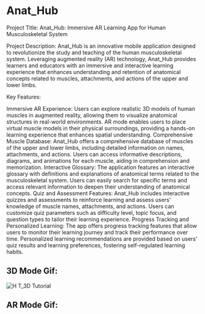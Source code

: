 # Anat_Hub
 Project Title: Anat_Hub: Immersive AR Learning App for Human Musculoskeletal System

Project Description:
Anat_Hub is an innovative mobile application designed to revolutionize the study and teaching of the human musculoskeletal system. Leveraging augmented reality (AR) technology, Anat_Hub provides learners and educators with an immersive and interactive learning experience that enhances understanding and retention of anatomical concepts related to muscles, attachments, and actions of the upper and lower limbs.

Key Features:

Immersive AR Experience:
Users can explore realistic 3D models of human muscles in augmented reality, allowing them to visualize anatomical structures in real-world environments.
AR mode enables users to place virtual muscle models in their physical surroundings, providing a hands-on learning experience that enhances spatial understanding.
Comprehensive Muscle Database:
Anat_Hub offers a comprehensive database of muscles of the upper and lower limbs, including detailed information on names, attachments, and actions.
Users can access informative descriptions, diagrams, and animations for each muscle, aiding in comprehension and memorization.
Interactive Glossary:
The application features an interactive glossary with definitions and explanations of anatomical terms related to the musculoskeletal system.
Users can easily search for specific terms and access relevant information to deepen their understanding of anatomical concepts.
Quiz and Assessment Features:
Anat_Hub includes interactive quizzes and assessments to reinforce learning and assess users' knowledge of muscle names, attachments, and actions.
Users can customize quiz parameters such as difficulty level, topic focus, and question types to tailor their learning experience.
Progress Tracking and Personalized Learning:
The app offers progress tracking features that allow users to monitor their learning journey and track their performance over time.
Personalized learning recommendations are provided based on users' quiz results and learning preferences, fostering self-regulated learning habits.


## 3D Mode Gif:
![H T_3D Tutorial](https://github.com/SMGxowa1/Anat_Hub/assets/160002255/2d68c186-a832-4a83-b9f2-e7cad7dc2a69)

## AR Mode Gif:


